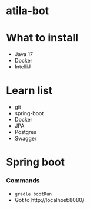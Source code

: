 # atila-bot


# What to install

* Java 17
* Docker
* IntelliJ



# Learn list

* git
* spring-boot
* Docker
* JPA
* Postgres
* Swagger




# Spring boot
### Commands
 * `gradle bootRun`
 * Got to http://localhost:8080/
